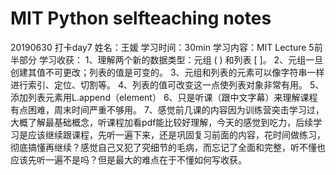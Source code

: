 # MIT Python selfteaching notes
20190630 打卡day7
姓名：王媛
学习时间：30min
学习内容：MIT Lecture 5前半部分
学习收获：
1、理解两个新的数据类型：元组 ( ) 和列表 [ ]。
2、元组一旦创建其值不可更改；列表的值是可变的。
3、元组和列表的元素可以像字符串一样进行索引、定位、切割等。
4、列表的值可改变这一点使列表对象非常有用。
5、添加列表元素用L.append（element）
6、只是听课（跟中文字幕）来理解课程有点困难，周末时间严重不够用。
7、感觉前几课的内容因为训练营突击学习过，大概了解最基础概念，听课程加看pdf能比较好理解，今天的感觉到吃力，后续学习是应该继续跟课程，先听一遍下来，还是巩固复习前面的内容，花时间做练习，彻底搞懂再继续？感觉自己又犯了究细节的毛病，而忘记了全面和完整，听不懂也应该先听一遍不是吗？但是最大的难点在于不懂如何写收获。
